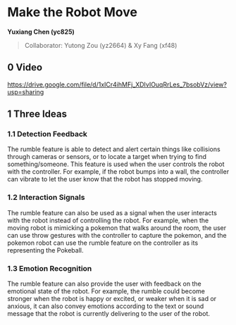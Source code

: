 # Make the Robot Move

**Yuxiang Chen (yc825)**

>   Collaborator: Yutong Zou (yz2664) & Xy Fang (xf48)



## 0 Video

https://drive.google.com/file/d/1xICr4ihMFj_XDIvIOuqRrLes_7bsobVz/view?usp=sharing



## 1 Three Ideas

### 1.1 Detection Feedback

The rumble feature is able to detect and alert certain things like collisions through cameras or sensors, or to locate a target when trying to find something/someone. This feature is used when the user controls the robot with the controller. For example, if the robot bumps into a wall, the controller can vibrate to let the user know that the robot has stopped moving.



### 1.2 Interaction Signals

The rumble feature can also be used as a signal when the user interacts with the robot instead of controlling the robot. For example, when the moving robot is mimicking a pokemon that walks around the room, the user can use throw gestures with the controller to capture the pokemon, and the pokemon robot can use the rumble feature on the controller as its representing the Pokeball.



### 1.3 Emotion Recognition

The rumble feature can also provide the user with feedback on the emotional state of the robot. For example, the rumble could become stronger when the robot is happy or excited, or weaker when it is sad or anxious, it can also convey emotions according to the text or sound message that the robot is currently delivering to the user of the robot. 

